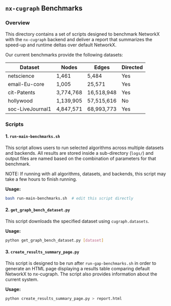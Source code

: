 ## `nx-cugraph` Benchmarks

### Overview

This directory contains a set of scripts designed to benchmark NetworkX with the `nx-cugraph` backend and deliver a report that summarizes the speed-up and runtime deltas over default NetworkX.

Our current benchmarks provide the following datasets:

| Dataset     | Nodes | Edges | Directed |
| --------    | ------- | ------- | ------- |
| netscience  | 1,461    | 5,484 | Yes |
| email-Eu-core  | 1,005    | 25,571 | Yes |
| cit-Patents  | 3,774,768    | 16,518,948 | Yes |
| hollywood  | 1,139,905    | 57,515,616 | No |
| soc-LiveJournal1  | 4,847,571    | 68,993,773 | Yes |



### Scripts

#### 1. `run-main-benchmarks.sh`
This script allows users to run selected algorithms across multiple datasets and backends. All results are stored inside a sub-directory (`logs/`) and output files are named based on the combination of parameters for that benchmark.

NOTE: If running with all algorithms, datasets, and backends, this script may take a few hours to finish running.

**Usage:**
  ```bash
  bash run-main-benchmarks.sh  # edit this script directly
  ```

#### 2. `get_graph_bench_dataset.py`
This script downloads the specified dataset using `cugraph.datasets`.

**Usage:**
  ```bash
  python get_graph_bench_dataset.py [dataset]
  ```

#### 3. `create_results_summary_page.py`
This script is designed to be run after `run-gap-benchmarks.sh` in order to generate an HTML page displaying a results table comparing default NetworkX to nx-cugraph. The script also provides information about the current system.

**Usage:**
  ```bash
  python create_results_summary_page.py > report.html
  ```
